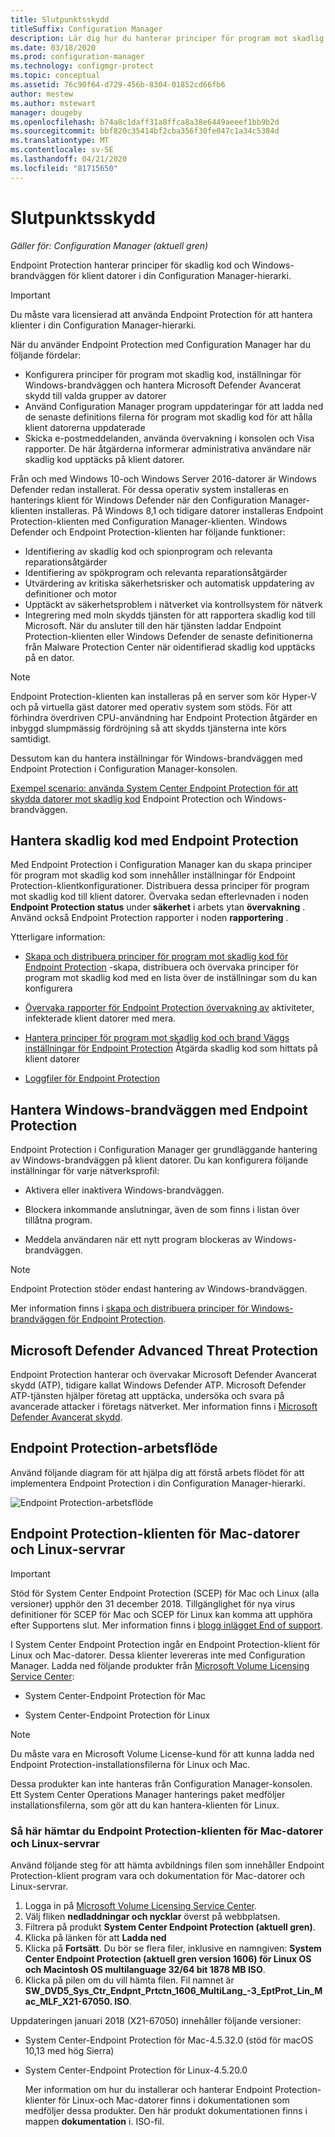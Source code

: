 ```yaml
---
title: Slutpunktsskydd
titleSuffix: Configuration Manager
description: Lär dig hur du hanterar principer för program mot skadlig kod och Windows-brandväggen för klienter.
ms.date: 03/18/2020
ms.prod: configuration-manager
ms.technology: configmgr-protect
ms.topic: conceptual
ms.assetid: 76c90f64-d729-456b-8304-01852cd66fb6
author: mestew
ms.author: mstewart
manager: dougeby
ms.openlocfilehash: b74a8c1daff31a8ffca8a38e6449aeeef1bb9b2d
ms.sourcegitcommit: bbf820c35414bf2cba356f30fe047c1a34c5384d
ms.translationtype: MT
ms.contentlocale: sv-SE
ms.lasthandoff: 04/21/2020
ms.locfileid: "81715650"
---
```

# <a name="endpoint-protection"></a>Slutpunktsskydd

*Gäller för: Configuration Manager (aktuell gren)*

Endpoint Protection hanterar principer för skadlig kod och Windows-brandväggen för klient datorer i din Configuration Manager-hierarki.  

> [!IMPORTANT]  
>  Du måste vara licensierad att använda Endpoint Protection för att hantera klienter i din Configuration Manager-hierarki.  

 När du använder Endpoint Protection med Configuration Manager har du följande fördelar:  

-   Konfigurera principer för program mot skadlig kod, inställningar för Windows-brandväggen och hantera Microsoft Defender Avancerat skydd till valda grupper av datorer  
-   Använd Configuration Manager program uppdateringar för att ladda ned de senaste definitions filerna för program mot skadlig kod för att hålla klient datorerna uppdaterade  
-   Skicka e-postmeddelanden, använda övervakning i konsolen och Visa rapporter. De här åtgärderna informerar administrativa användare när skadlig kod upptäcks på klient datorer.  

Från och med Windows 10-och Windows Server 2016-datorer är Windows Defender redan installerat. För dessa operativ system installeras en hanterings klient för Windows Defender när den Configuration Manager-klienten installeras. På Windows 8,1 och tidigare datorer installeras Endpoint Protection-klienten med Configuration Manager-klienten. Windows Defender och Endpoint Protection-klienten har följande funktioner:  

-   Identifiering av skadlig kod och spionprogram och relevanta reparationsåtgärder  
-   Identifiering av spökprogram och relevanta reparationsåtgärder  
-   Utvärdering av kritiska säkerhetsrisker och automatisk uppdatering av definitioner och motor  
-   Upptäckt av säkerhetsproblem i nätverket via kontrollsystem för nätverk  
-   Integrering med moln skydds tjänsten för att rapportera skadlig kod till Microsoft. När du ansluter till den här tjänsten laddar Endpoint Protection-klienten eller Windows Defender de senaste definitionerna från Malware Protection Center när oidentifierad skadlig kod upptäcks på en dator.  

> [!NOTE]  
>  Endpoint Protection-klienten kan installeras på en server som kör Hyper-V och på virtuella gäst datorer med operativ system som stöds. För att förhindra överdriven CPU-användning har Endpoint Protection åtgärder en inbyggd slumpmässig fördröjning så att skydds tjänsterna inte körs samtidigt.  

 Dessutom kan du hantera inställningar för Windows-brandväggen med Endpoint Protection i Configuration Manager-konsolen.  

 [Exempel scenario: använda System Center Endpoint Protection för att skydda datorer mot skadlig kod](scenarios-endpoint-protection.md) Endpoint Protection och Windows-brandväggen.  


## <a name="managing-malware-with-endpoint-protection"></a>Hantera skadlig kod med Endpoint Protection  
 Med Endpoint Protection i Configuration Manager kan du skapa principer för program mot skadlig kod som innehåller inställningar för Endpoint Protection-klientkonfigurationer. Distribuera dessa principer för program mot skadlig kod till klient datorer. Övervaka sedan efterlevnaden i noden **Endpoint Protection status** under **säkerhet** i arbets ytan **övervakning** . Använd också Endpoint Protection rapporter i noden **rapportering** .  

 Ytterligare information:  

-   [Skapa och distribuera principer för program mot skadlig kod för Endpoint Protection](endpoint-antimalware-policies.md) -skapa, distribuera och övervaka principer för program mot skadlig kod med en lista över de inställningar som du kan konfigurera  

-   [Övervaka rapporter för Endpoint Protection övervakning av](monitor-endpoint-protection.md) aktiviteter, infekterade klient datorer med mera.  

-   [Hantera principer för program mot skadlig kod och brand Väggs inställningar för Endpoint Protection](endpoint-antimalware-firewall.md) Åtgärda skadlig kod som hittats på klient datorer  

-   [Loggfiler för Endpoint Protection](../../core/plan-design/hierarchy/log-files.md#BKMK_EPLog)  


## <a name="managing-windows-firewall-with-endpoint-protection"></a>Hantera Windows-brandväggen med Endpoint Protection  
 Endpoint Protection i Configuration Manager ger grundläggande hantering av Windows-brandväggen på klient datorer. Du kan konfigurera följande inställningar för varje nätverksprofil:  

-   Aktivera eller inaktivera Windows-brandväggen.  

-   Blockera inkommande anslutningar, även de som finns i listan över tillåtna program.  

-   Meddela användaren när ett nytt program blockeras av Windows-brandväggen.  

> [!NOTE]  
>  Endpoint Protection stöder endast hantering av Windows-brandväggen.  


 Mer information finns i [skapa och distribuera principer för Windows-brandväggen för Endpoint Protection](create-windows-firewall-policies.md).  


## <a name="microsoft-defender-advanced-threat-protection"></a>Microsoft Defender Advanced Threat Protection

Endpoint Protection hanterar och övervakar Microsoft Defender Avancerat skydd (ATP), tidigare kallat Windows Defender ATP. Microsoft Defender ATP-tjänsten hjälper företag att upptäcka, undersöka och svara på avancerade attacker i företags nätverket. Mer information finns i [Microsoft Defender Avancerat skydd](windows-defender-advanced-threat-protection.md).

## <a name="endpoint-protection-workflow"></a>Endpoint Protection-arbetsflöde  
 Använd följande diagram för att hjälpa dig att förstå arbets flödet för att implementera Endpoint Protection i din Configuration Manager-hierarki.  

 ![Endpoint Protection-arbetsflöde](../media/Endpoint-Protection-Workflow.gif)  



## <a name="endpoint-protection-client-for-mac-computers-and-linux-servers"></a>Endpoint Protection-klienten för Mac-datorer och Linux-servrar  

> [!Important]  
> Stöd för System Center Endpoint Protection (SCEP) för Mac och Linux (alla versioner) upphör den 31 december 2018. Tillgänglighet för nya virus definitioner för SCEP för Mac och SCEP för Linux kan komma att upphöra efter Supportens slut. Mer information finns i [blogg inlägget End of support](https://go.microsoft.com/fwlink/?linkid=870182).  

 I System Center Endpoint Protection ingår en Endpoint Protection-klient för Linux och Mac-datorer. Dessa klienter levereras inte med Configuration Manager. Ladda ned följande produkter från [Microsoft Volume Licensing Service Center](https://www.microsoft.com/licensing/servicecenter/default.aspx):  

-   System Center-Endpoint Protection för Mac  

-   System Center-Endpoint Protection för Linux  


> [!Note]  
>  Du måste vara en Microsoft Volume License-kund för att kunna ladda ned Endpoint Protection-installationsfilerna för Linux och Mac.  

 Dessa produkter kan inte hanteras från Configuration Manager-konsolen. Ett System Center Operations Manager hanterings paket medföljer installationsfilerna, som gör att du kan hantera-klienten för Linux.  

### <a name="how-to-get-the-endpoint-protection-client-for-mac-computers-and-linux-servers"></a>Så här hämtar du Endpoint Protection-klienten för Mac-datorer och Linux-servrar

Använd följande steg för att hämta avbildnings filen som innehåller Endpoint Protection-klient program vara och dokumentation för Mac-datorer och Linux-servrar.
1. Logga in på [Microsoft Volume Licensing Service Center](https://www.microsoft.com/licensing/servicecenter/default.aspx).
2. Välj fliken **nedladdningar och nycklar** överst på webbplatsen.
3. Filtrera på produkt **System Center Endpoint Protection (aktuell gren)**.
4. Klicka på länken för att **Ladda ned**
5. Klicka på **Fortsätt**. Du bör se flera filer, inklusive en namngiven: **System Center Endpoint Protection (aktuell gren version 1606) för Linux OS och Macintosh OS multilanguage 32/64 bit 1878 MB ISO**.
6. Klicka på pilen om du vill hämta filen. Fil namnet är **SW_DVD5_Sys_Ctr_Endpnt_Prtctn_1606_MultiLang_-3_EptProt_Lin_Mac_MLF_X21-67050. ISO**.

Uppdateringen januari 2018 (X21-67050) innehåller följande versioner:

- System Center-Endpoint Protection för Mac-4.5.32.0 (stöd för macOS 10,13 med hög Sierra)
- System Center-Endpoint Protection för Linux-4.5.20.0 

  Mer information om hur du installerar och hanterar Endpoint Protection-klienter för Linux-och Mac-datorer finns i dokumentationen som medföljer dessa produkter. Den här produkt dokumentationen finns i mappen **dokumentation** i. ISO-fil.
